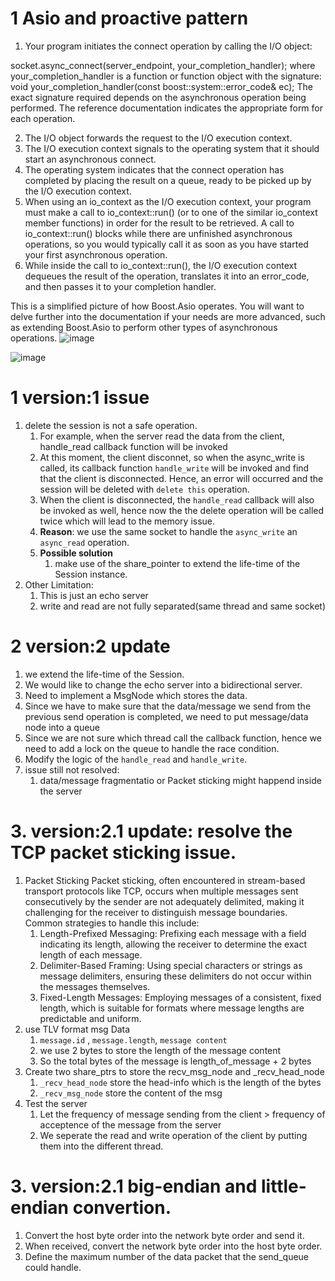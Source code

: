 # 1 Asio and proactive pattern
1. Your program initiates the connect operation by calling the I/O object:

socket.async_connect(server_endpoint, your_completion_handler);
where your_completion_handler is a function or function object with the signature:
void your_completion_handler(const boost::system::error_code& ec);
The exact signature required depends on the asynchronous operation being performed. The reference documentation indicates the appropriate form for each operation.

2. The I/O object forwards the request to the I/O execution context.
3. The I/O execution context signals to the operating system that it should start an asynchronous connect.
4. The operating system indicates that the connect operation has completed by placing the result on a queue, ready to be picked up by the I/O execution context.
5. When using an io_context as the I/O execution context, your program must make a call to io_context::run() (or to one of the similar io_context member functions) in order for the result to be retrieved. A call to io_context::run() blocks while there are unfinished asynchronous operations, so you would typically call it as soon as you have started your first asynchronous operation.
6. While inside the call to io_context::run(), the I/O execution context dequeues the result of the operation, translates it into an error_code, and then passes it to your completion handler.

This is a simplified picture of how Boost.Asio operates. You will want to delve further into the documentation if your needs are more advanced, such as extending Boost.Asio to perform other types of asynchronous operations.
![image](https://github.com/Patrickyyh/async-echo-server/assets/34131663/7aba5061-bf14-4989-8a50-001bccd3f363)

![image](https://github.com/Patrickyyh/async-echo-server/assets/34131663/d940112c-1634-4d74-8235-53b27e6b0394)




# 1 version:1 issue
1. delete the session is not a safe operation.
   1. For example, when the server read the data from the client, handle_read callback function will be invoked
   2. At this moment, the client disconnet, so when the async_write is called, its callback function `handle_write` will be invoked
      and find that the client is disconnected. Hence, an error will occurred and the session will be deleted with `delete this` operation.
   3. When the client is disconnected, the `handle_read` callback will also be invoked as well, hence now the the delete operation will be called twice
      which will lead to the memory issue.
   4. **Reason**: we use the same socket to handle the `async_write` an `async_read` operation.
   5. **Possible solution**
      1. make use of the share_pointer to extend the life-time of the Session instance.
2. Other Limitation:
   1. This is just an echo server
   2. write and read are not fully separated(same thread and same socket)

# 2 version:2 update
   1. we extend the life-time of the Session.
   2. We would like to change the echo server into a bidirectional server.
   3. Need to implement a MsgNode which stores the data.
   4. Since we have to make sure that the data/message we send from the previous send operation is completed, we need to put message/data node into a queue
   5. Since we are not sure which thread call the callback function, hence we need to add a lock on the queue to handle the race condition.
   6. Modify the logic of the `handle_read` and `handle_write`.
   7. issue still not resolved:
      1. data/message fragmentatio or Packet sticking might happend inside the server



# 3. version:2.1 update: resolve the TCP packet sticking issue.
   1. Packet Sticking
   Packet sticking, often encountered in stream-based transport protocols like TCP, occurs when multiple messages sent consecutively by the sender are not adequately delimited, making it challenging for the receiver to distinguish message boundaries. Common strategies to handle this include:
      1. Length-Prefixed Messaging: Prefixing each message with a field indicating its length, allowing the receiver to determine the exact length of each message.
      2. Delimiter-Based Framing: Using special characters or strings as message delimiters, ensuring these delimiters do not occur within the messages themselves.
      3. Fixed-Length Messages: Employing messages of a consistent, fixed length, which is suitable for formats where message lengths are predictable and uniform.
   2. use TLV format msg Data
      1. `message.id` , `message.length`, `message content`
      2. we use 2 bytes to store the length of the message content
      3. So the total bytes of the message is length_of_message + 2 bytes
   3. Create two share_ptrs to store the recv_msg_node and _recv_head_node
      1. `_recv_head_node` store the head-info which is the length of the bytes
      2. `_recv_msg_node` store the content of the msg
   4. Test the server
      1. Let the frequency of message sending from the client > frequency of acceptence of the message from the server
      2. We seperate the read and write operation of the client by putting them into the different thread.


# 3. version:2.1 big-endian and little-endian convertion.
   1. Convert the host byte order into the network byte order and send it.
   2. When received, convert the network byte order into the host byte order.
   3. Define the maximum number of the data packet that the send_queue could handle.

